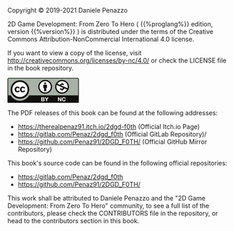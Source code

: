 <!-- FRONT MATTER -->
<div style="page-break-after: always;">
<p>Copyright © 2019-2021 Daniele Penazzo</p>

2D Game Development: From Zero To Hero ( {{%proglang%}} edition, version {{%version%}} ) is distributed under the terms of the Creative Commons Attribution-NonCommercial International 4.0 license.

<p>
If you want to view a copy of the license, visit <a href="http://creativecommons.org/licenses/by-nc/4.0/">http://creativecommons.org/licenses/by-nc/4.0/</a> or check the LICENSE file in the book repository.
</p>

<!-- BY NC LOGO -->

<svg xmlns="http://www.w3.org/2000/svg" xmlns:xlink="http://www.w3.org/1999/xlink" width="120pt" height="42pt" viewBox="0 0 120 42" version="1.1">
<g id="surface1">
<path style=" stroke:none;fill-rule:nonzero;fill:rgb(65.519714%,69.329834%,64.906311%);fill-opacity:1;" d="M 3.40625 0.4375 L 116.761719 0.640625 C 118.347656 0.640625 119.761719 0.40625 119.761719 3.800781 L 119.621094 41.128906 L 0.546875 41.128906 L 0.546875 3.660156 C 0.546875 1.988281 0.710938 0.4375 3.40625 0.4375 "/>
<path style=" stroke:none;fill-rule:nonzero;fill:rgb(100%,100%,100%);fill-opacity:1;" d="M 34.523438 19.539062 C 34.527344 27.066406 28.425781 33.175781 20.894531 33.179688 C 13.367188 33.183594 7.257812 27.085938 7.253906 19.554688 C 7.253906 19.546875 7.253906 19.542969 7.253906 19.539062 C 7.25 12.007812 13.347656 5.902344 20.878906 5.894531 C 28.410156 5.890625 34.519531 11.992188 34.523438 19.523438 C 34.523438 19.527344 34.523438 19.53125 34.523438 19.539062 "/>
<path style=" stroke:none;fill-rule:nonzero;fill:rgb(6.30188%,5.761719%,5.056763%);fill-opacity:1;" d="M 31.972656 8.433594 C 34.996094 11.457031 36.507812 15.160156 36.507812 19.539062 C 36.507812 23.917969 35.019531 27.582031 32.050781 30.527344 C 28.894531 33.628906 25.167969 35.179688 20.867188 35.179688 C 16.617188 35.179688 12.957031 33.640625 9.882812 30.566406 C 6.804688 27.488281 5.269531 23.8125 5.269531 19.539062 C 5.269531 15.261719 6.804688 11.5625 9.882812 8.433594 C 12.878906 5.410156 16.539062 3.898438 20.867188 3.898438 C 25.246094 3.898438 28.949219 5.410156 31.972656 8.433594 Z M 11.917969 10.46875 C 9.359375 13.046875 8.082031 16.074219 8.082031 19.542969 C 8.082031 23.011719 9.347656 26.007812 11.878906 28.539062 C 14.40625 31.066406 17.417969 32.332031 20.914062 32.332031 C 24.410156 32.332031 27.445312 31.054688 30.027344 28.5 C 32.480469 26.125 33.707031 23.140625 33.707031 19.542969 C 33.707031 15.96875 32.460938 12.9375 29.96875 10.449219 C 27.480469 7.957031 24.460938 6.710938 20.914062 6.710938 C 17.367188 6.710938 14.367188 7.964844 11.917969 10.46875 Z M 18.644531 18.015625 C 18.253906 17.164062 17.667969 16.738281 16.890625 16.738281 C 15.511719 16.738281 14.820312 17.667969 14.820312 19.523438 C 14.820312 21.378906 15.511719 22.304688 16.890625 22.304688 C 17.796875 22.304688 18.449219 21.851562 18.839844 20.949219 L 20.75 21.964844 C 19.839844 23.585938 18.472656 24.394531 16.652344 24.394531 C 15.246094 24.394531 14.121094 23.964844 13.273438 23.101562 C 12.425781 22.238281 12.003906 21.050781 12.003906 19.539062 C 12.003906 18.050781 12.441406 16.867188 13.3125 15.996094 C 14.183594 15.121094 15.269531 14.683594 16.574219 14.683594 C 18.5 14.683594 19.878906 15.441406 20.710938 16.957031 Z M 27.632812 18.015625 C 27.242188 17.164062 26.667969 16.738281 25.914062 16.738281 C 24.507812 16.738281 23.804688 17.667969 23.804688 19.523438 C 23.804688 21.378906 24.507812 22.304688 25.914062 22.304688 C 26.824219 22.304688 27.464844 21.851562 27.828125 20.949219 L 29.78125 21.964844 C 28.871094 23.585938 27.507812 24.394531 25.691406 24.394531 C 24.285156 24.394531 23.164062 23.964844 22.320312 23.101562 C 21.476562 22.238281 21.050781 21.050781 21.050781 19.539062 C 21.050781 18.050781 21.480469 16.867188 22.339844 15.996094 C 23.195312 15.121094 24.285156 14.683594 25.613281 14.683594 C 27.535156 14.683594 28.910156 15.441406 29.742188 16.957031 L 27.632812 18.015625 "/>
<path style=" stroke:none;fill-rule:nonzero;fill:rgb(6.30188%,5.761719%,5.056763%);fill-opacity:1;" d="M 117.753906 0 L 2.246094 0 C 1.007812 0 0 1.007812 0 2.246094 L 0 41.492188 C 0 41.773438 0.226562 42 0.507812 42 L 119.492188 42 C 119.773438 42 120 41.773438 120 41.492188 L 120 2.246094 C 120 1.007812 118.992188 0 117.753906 0 Z M 2.246094 1.015625 L 117.753906 1.015625 C 118.433594 1.015625 118.984375 1.566406 118.984375 2.246094 C 118.984375 2.246094 118.984375 18.03125 118.984375 29.457031 L 36.425781 29.457031 C 33.402344 34.925781 27.574219 38.640625 20.882812 38.640625 C 14.1875 38.640625 8.359375 34.929688 5.335938 29.457031 L 1.015625 29.457031 C 1.015625 18.03125 1.015625 2.246094 1.015625 2.246094 C 1.015625 1.566406 1.566406 1.015625 2.246094 1.015625 "/>
<path style=" stroke:none;fill-rule:nonzero;fill:rgb(100%,100%,100%);fill-opacity:1;" d="M 59.996094 32.746094 C 60.3125 32.746094 60.597656 32.773438 60.859375 32.832031 C 61.121094 32.886719 61.34375 32.976562 61.53125 33.105469 C 61.714844 33.230469 61.859375 33.398438 61.960938 33.609375 C 62.0625 33.820312 62.113281 34.078125 62.113281 34.386719 C 62.113281 34.722656 62.039062 35 61.886719 35.222656 C 61.734375 35.445312 61.511719 35.625 61.214844 35.769531 C 61.621094 35.886719 61.929688 36.09375 62.132812 36.386719 C 62.332031 36.679688 62.433594 37.035156 62.433594 37.449219 C 62.433594 37.78125 62.367188 38.074219 62.238281 38.316406 C 62.109375 38.5625 61.933594 38.761719 61.714844 38.914062 C 61.492188 39.070312 61.242188 39.183594 60.960938 39.257812 C 60.675781 39.332031 60.390625 39.367188 60.089844 39.367188 L 56.875 39.367188 L 56.875 32.746094 Z M 59.808594 35.425781 C 60.070312 35.425781 60.285156 35.363281 60.453125 35.238281 C 60.617188 35.117188 60.703125 34.917969 60.703125 34.640625 C 60.703125 34.484375 60.671875 34.355469 60.617188 34.261719 C 60.5625 34.160156 60.488281 34.082031 60.394531 34.027344 C 60.300781 33.972656 60.195312 33.933594 60.074219 33.914062 C 59.953125 33.890625 59.828125 33.882812 59.699219 33.882812 L 58.335938 33.882812 L 58.335938 35.425781 Z M 59.894531 38.238281 C 60.039062 38.238281 60.175781 38.222656 60.304688 38.195312 C 60.433594 38.167969 60.550781 38.117188 60.648438 38.054688 C 60.746094 37.988281 60.828125 37.902344 60.886719 37.792969 C 60.945312 37.679688 60.972656 37.539062 60.972656 37.363281 C 60.972656 37.023438 60.878906 36.78125 60.683594 36.636719 C 60.492188 36.492188 60.238281 36.417969 59.921875 36.417969 L 58.335938 36.417969 L 58.335938 38.238281 L 59.894531 38.238281 "/>
<path style=" stroke:none;fill-rule:nonzero;fill:rgb(100%,100%,100%);fill-opacity:1;" d="M 62.691406 32.746094 L 64.324219 32.746094 L 65.875 35.363281 L 67.414062 32.746094 L 69.039062 32.746094 L 66.582031 36.828125 L 66.582031 39.367188 L 65.121094 39.367188 L 65.121094 36.792969 L 62.691406 32.746094 "/>
<path style=" stroke:none;fill-rule:nonzero;fill:rgb(100%,100%,100%);fill-opacity:1;" d="M 86.433594 32.746094 L 89.203125 37.1875 L 89.21875 37.1875 L 89.21875 32.746094 L 90.582031 32.746094 L 90.582031 39.367188 L 89.125 39.367188 L 86.367188 34.9375 L 86.351562 34.9375 L 86.351562 39.367188 L 84.984375 39.367188 L 84.984375 32.746094 L 86.433594 32.746094 "/>
<path style=" stroke:none;fill-rule:nonzero;fill:rgb(100%,100%,100%);fill-opacity:1;" d="M 96.109375 34.511719 C 96.027344 34.371094 95.914062 34.25 95.785156 34.144531 C 95.65625 34.039062 95.511719 33.957031 95.34375 33.898438 C 95.179688 33.839844 95.011719 33.8125 94.832031 33.8125 C 94.503906 33.8125 94.222656 33.875 93.996094 34 C 93.765625 34.125 93.582031 34.296875 93.441406 34.511719 C 93.296875 34.722656 93.195312 34.96875 93.128906 35.238281 C 93.0625 35.511719 93.03125 35.792969 93.03125 36.082031 C 93.03125 36.359375 93.0625 36.632812 93.128906 36.894531 C 93.195312 37.15625 93.296875 37.394531 93.441406 37.601562 C 93.582031 37.8125 93.765625 37.980469 93.996094 38.105469 C 94.222656 38.234375 94.503906 38.296875 94.832031 38.296875 C 95.277344 38.296875 95.625 38.164062 95.875 37.890625 C 96.125 37.617188 96.277344 37.257812 96.335938 36.8125 L 97.742188 36.8125 C 97.707031 37.226562 97.609375 37.601562 97.457031 37.9375 C 97.300781 38.269531 97.097656 38.554688 96.84375 38.792969 C 96.589844 39.027344 96.292969 39.207031 95.953125 39.332031 C 95.613281 39.457031 95.238281 39.515625 94.832031 39.515625 C 94.324219 39.515625 93.867188 39.425781 93.460938 39.25 C 93.054688 39.074219 92.714844 38.832031 92.433594 38.523438 C 92.15625 38.214844 91.945312 37.851562 91.792969 37.433594 C 91.648438 37.015625 91.570312 36.566406 91.570312 36.082031 C 91.570312 35.585938 91.648438 35.128906 91.792969 34.707031 C 91.945312 34.28125 92.15625 33.910156 92.433594 33.59375 C 92.714844 33.28125 93.054688 33.03125 93.460938 32.855469 C 93.867188 32.675781 94.324219 32.582031 94.832031 32.582031 C 95.195312 32.582031 95.539062 32.636719 95.863281 32.742188 C 96.191406 32.847656 96.480469 33 96.738281 33.203125 C 96.992188 33.402344 97.207031 33.652344 97.371094 33.949219 C 97.539062 34.246094 97.644531 34.585938 97.6875 34.96875 L 96.277344 34.96875 C 96.253906 34.804688 96.199219 34.648438 96.109375 34.511719 "/>
<path style=" stroke:none;fill-rule:nonzero;fill:rgb(100%,100%,100%);fill-opacity:1;" d="M 101.71875 14.980469 C 101.722656 20.480469 97.265625 24.945312 91.765625 24.949219 C 86.265625 24.953125 81.800781 20.496094 81.796875 14.996094 C 81.796875 14.988281 81.796875 14.984375 81.796875 14.980469 C 81.792969 9.480469 86.25 5.019531 91.75 5.015625 C 97.253906 5.011719 101.714844 9.464844 101.71875 14.964844 C 101.71875 14.96875 101.71875 14.976562 101.71875 14.980469 "/>
<path style=" stroke:none;fill-rule:nonzero;fill:rgb(6.30188%,5.761719%,5.056763%);fill-opacity:1;" d="M 91.742188 3.386719 C 94.992188 3.386719 97.742188 4.507812 99.984375 6.746094 C 102.230469 8.988281 103.355469 11.734375 103.355469 14.980469 C 103.355469 18.226562 102.25 20.941406 100.046875 23.128906 C 97.703125 25.425781 94.933594 26.574219 91.742188 26.574219 C 88.589844 26.574219 85.867188 25.433594 83.585938 23.15625 C 81.300781 20.875 80.160156 18.148438 80.160156 14.980469 C 80.160156 11.808594 81.300781 9.066406 83.585938 6.746094 C 85.8125 4.507812 88.53125 3.386719 91.742188 3.386719 Z M 82.769531 11.863281 C 82.421875 12.84375 82.253906 13.882812 82.253906 14.980469 C 82.253906 17.550781 83.191406 19.773438 85.066406 21.648438 C 86.945312 23.523438 89.175781 24.460938 91.773438 24.460938 C 94.363281 24.460938 96.617188 23.511719 98.535156 21.617188 C 99.175781 21 99.707031 20.324219 100.117188 19.589844 L 95.746094 17.644531 C 95.453125 19.113281 94.140625 20.109375 92.554688 20.222656 L 92.554688 22.011719 L 91.222656 22.011719 L 91.222656 20.222656 C 89.921875 20.210938 88.664062 19.675781 87.707031 18.835938 L 89.300781 17.226562 C 90.070312 17.949219 90.839844 18.273438 91.890625 18.273438 C 92.570312 18.273438 93.324219 18.007812 93.324219 17.121094 C 93.324219 16.808594 93.203125 16.589844 93.011719 16.425781 L 91.90625 15.933594 L 90.53125 15.320312 C 89.847656 15.015625 89.273438 14.761719 88.695312 14.503906 Z M 91.773438 5.472656 C 89.140625 5.472656 86.914062 6.398438 85.09375 8.253906 C 84.601562 8.753906 84.167969 9.277344 83.804688 9.820312 L 88.238281 11.796875 C 88.636719 10.566406 89.804688 9.820312 91.222656 9.734375 L 91.222656 7.949219 L 92.554688 7.949219 L 92.554688 9.734375 C 93.472656 9.78125 94.476562 10.03125 95.46875 10.800781 L 93.945312 12.367188 C 93.386719 11.96875 92.675781 11.6875 91.964844 11.6875 C 91.390625 11.6875 90.574219 11.863281 90.574219 12.585938 C 90.574219 12.699219 90.609375 12.792969 90.679688 12.882812 L 92.160156 13.539062 L 93.164062 13.988281 C 93.804688 14.273438 94.417969 14.546875 95.027344 14.816406 L 100.96875 17.460938 C 101.164062 16.683594 101.265625 15.855469 101.265625 14.980469 C 101.265625 12.332031 100.335938 10.089844 98.476562 8.253906 C 96.640625 6.398438 94.402344 5.472656 91.773438 5.472656 "/>
<path style=" stroke:none;fill-rule:nonzero;fill:rgb(100%,100%,100%);fill-opacity:1;" d="M 63.359375 4.476562 C 69.289062 4.476562 74.097656 9.285156 74.097656 15.21875 C 74.097656 21.148438 69.289062 25.957031 63.359375 25.957031 C 57.429688 25.957031 52.621094 21.148438 52.621094 15.21875 C 52.621094 9.285156 57.429688 4.476562 63.359375 4.476562 "/>
<path style=" stroke:none;fill-rule:nonzero;fill:rgb(6.30188%,5.761719%,5.056763%);fill-opacity:1;" d="M 66.46875 12.109375 C 66.46875 11.695312 66.132812 11.359375 65.71875 11.359375 L 60.976562 11.359375 C 60.5625 11.359375 60.226562 11.695312 60.226562 12.109375 L 60.226562 16.851562 L 61.546875 16.851562 L 61.546875 22.46875 L 65.144531 22.46875 L 65.144531 16.851562 L 66.46875 16.851562 L 66.46875 12.109375 "/>
<path style=" stroke:none;fill-rule:nonzero;fill:rgb(6.30188%,5.761719%,5.056763%);fill-opacity:1;" d="M 63.347656 7.492188 C 64.242188 7.492188 64.96875 8.21875 64.96875 9.113281 C 64.96875 10.011719 64.242188 10.734375 63.347656 10.734375 C 62.453125 10.734375 61.722656 10.011719 61.722656 9.113281 C 61.722656 8.21875 62.453125 7.492188 63.347656 7.492188 "/>
<path style=" stroke:none;fill-rule:nonzero;fill:rgb(6.30188%,5.761719%,5.056763%);fill-opacity:1;" d="M 63.332031 3.386719 C 60.121094 3.386719 57.402344 4.507812 55.175781 6.746094 C 52.890625 9.066406 51.75 11.8125 51.75 14.980469 C 51.75 18.148438 52.890625 20.875 55.175781 23.15625 C 57.460938 25.433594 60.179688 26.574219 63.332031 26.574219 C 66.527344 26.574219 69.292969 25.425781 71.632812 23.125 C 73.839844 20.941406 74.945312 18.226562 74.945312 14.980469 C 74.945312 11.734375 73.820312 8.988281 71.578125 6.746094 C 69.332031 4.507812 66.585938 3.386719 63.332031 3.386719 Z M 63.359375 5.472656 C 65.992188 5.472656 68.226562 6.402344 70.066406 8.253906 C 71.925781 10.089844 72.851562 12.332031 72.851562 14.980469 C 72.851562 17.648438 71.945312 19.859375 70.125 21.617188 C 68.210938 23.511719 65.957031 24.460938 63.359375 24.460938 C 60.769531 24.460938 58.53125 23.523438 56.65625 21.648438 C 54.777344 19.773438 53.839844 17.550781 53.839844 14.980469 C 53.839844 12.410156 54.789062 10.167969 56.683594 8.253906 C 58.503906 6.402344 60.730469 5.472656 63.359375 5.472656 "/>
</g>
</svg>

<p>The PDF releases of this book can be found at the following addresses:</p>
<ul>
    <li><a href="https://therealpenaz91.itch.io/2dgd-f0th">https://therealpenaz91.itch.io/2dgd-f0th</a> (Official Itch.io Page)</li>
    <li><a href="https://gitlab.com/Penaz/2dgd_f0th">https://gitlab.com/Penaz/2dgd_f0th</a> (Official GitLab Repository)/</li>
    <li><a href="https://github.com/Penaz91/2DGD_F0TH/">https://github.com/Penaz91/2DGD_F0TH/</a> (Official GitHub Mirror Repository)</li>
</ul>

<p>This book's source code can be found in the following official repositories:</p>
<ul>
    <li>
        <a href="https://gitlab.com/Penaz/2dgd_f0th">https://gitlab.com/Penaz/2dgd_f0th</a>
    </li>
    <li>
        <a href="https://github.com/Penaz91/2DGD_F0TH/">https://github.com/Penaz91/2DGD_F0TH/</a>
    </li>
</ul>

<p>This work shall be attributed to Daniele Penazzo and the "2D Game Development: From Zero To Hero" community, to see a full list of the contributors, please check the CONTRIBUTORS file in the repository, or head to the contributors section in this book.</p>
</div>
